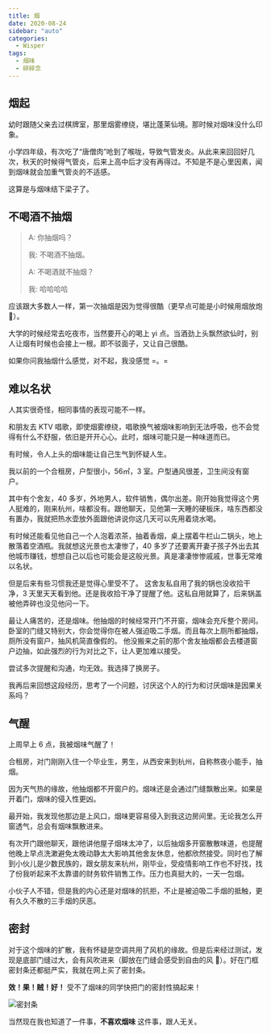 ```yaml
---
title: 烟
date: 2020-08-24
sidebar: "auto"
categories:
  - Wisper
tags:
  - 烟味
  - 碎碎念
---
```


## 烟起

幼时跟随父亲去过棋牌室，那里烟雾缭绕，堪比蓬莱仙境。那时候对烟味没什么印象。

小学四年级，有次吃了“唐僧肉”呛到了喉咙，导致气管发炎。从此来来回回好几次，秋天的时候得气管炎，后来上高中后才没有再得过。不知是不是心里因素，闻到烟味就会加重气管炎的不适感。

这算是与烟味结下梁子了。

## 不喝酒不抽烟

> A: 你抽烟吗？
>
> 我: 不喝酒不抽烟。
>
> A: 不喝酒就不抽烟？
>
> 我: 哈哈哈哈

应该跟大多数人一样，第一次抽烟是因为觉得很酷（更早点可能是小时候用烟放炮 🐶）。

大学的时候经常去吃夜市，当然要开心的喝上 yi 点。当酒劲上头飘然欲仙时，别人让烟有时候也会接上一根。即不驳面子，又让自己很酷。

如果你问我抽烟什么感觉，对不起，我没感觉 =。=

## 难以名状

人其实很奇怪，相同事情的表现可能不一样。

和朋友去 KTV 唱歌，即使烟雾缭绕，唱歌换气被烟味影响到无法呼吸，也不会觉得有什么不舒服，依旧是开开心心。此时，烟味可能只是一种味道而已。

有时候，令人上头的烟味能让自己生气到怀疑人生。

我以前的一个合租房，户型很小，56㎡，3 室。户型通风很差，卫生间没有窗户。

其中有个舍友，40 多岁，外地男人，软件销售，偶尔出差。刚开始我觉得这个男人挺难的，刚来杭州，啥都没有。跟他聊天，见他第一天睡的硬板床，啥东西都没有置办，我就把热水壶放外面跟他讲说你这几天可以先用着烧水喝。

有时候还能看见他自己一个人泡着浓茶，抽着香烟，桌上摆着牛栏山二锅头，地上散落着空酒瓶。我就想这光景也太凄惨了，40 多岁了还要离开妻子孩子外出去其他城市赚钱，想想自己以后也可能会是这般光景。真是凄凄惨惨戚戚，世事无常难以名状。

但是后来有些习惯我还是觉得心里受不了。
这舍友私自用了我的锅也没收拾干净，3 天里天天看到他。还是我收拾干净了提醒了他。这私自用就算了，后来锅盖被他弄碎也没见他问一下。

最让人痛苦的，还是烟味。他抽烟的时候经常开门不开窗，烟味会充斥整个房间。卧室的门缝又特别大，你会觉得你在被人强迫吸二手烟。而且每次上厕所都抽烟，厕所没有窗户，抽风机简直像假的。
他没搬来之前的那个舍友抽烟都会去楼道窗户边抽，如此强烈的行为对比之下，让人更加难以接受。

尝试多次提醒和沟通，均无效。我选择了换房子。

我再后来回想这段经历，思考了一个问题，讨厌这个人的行为和讨厌烟味是因果关系吗？

## 气醒

上周早上 6 点，我被烟味气醒了！

合租房，对门刚刚入住一个毕业生，男生，从西安来到杭州，自称熬夜小能手，抽烟。

因为天气热的缘故，他抽烟都不开窗户的。烟味还是会通过门缝飘散出来。如果是开着门，烟味的侵入性更凶。

最开始，我发现他那边是上风口，烟味更容易侵入到我这边房间里。无论我怎么开窗透气，总会有烟味飘散进来。

有次开门跟他聊天，跟他讲他屋子烟味太冲了，以后抽烟多开窗散散味道，也提醒他晚上早点洗漱避免太晚动静太大影响其他舍友休息，他都欣然接受。同时也了解到小伙儿是少数民族的，跟女朋友来杭州，刚毕业，受疫情影响工作也不好找，找了份我听起来不太靠谱的财务软件销售工作。压力也真挺大的，一天一包烟。

小伙子人不错，但是我的内心还是对烟味的抗拒，不止是被迫吸二手烟的抵触，更有久久不散的三手烟的厌恶。

## 密封

对于这个烟味的扩散，我有怀疑是空调共用了风机的缘故。但是后来经过测试，发现是底部门缝过大，会有风吹进来（脚放在门缝会感受到自由的风 🤣）。好在门框密封条还都挺严实，我就在网上买了密封条。

**效！果！贼！好！** 受不了烟味的同学快把门的密封性搞起来！

<img src="~@images/2020/0824-1.jpg" alt="密封条" class="half-width-image" >

当然现在我也知道了一件事，**不喜欢烟味** 这件事，跟人无关。
